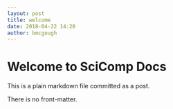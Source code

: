 ```yaml
---
layout: post
title: welcome
date: 2018-04-22 14:20
author: bmcgough
---
```


# Welcome to SciComp Docs

This is a plain markdown file committed as a post.

There is no front-matter.
